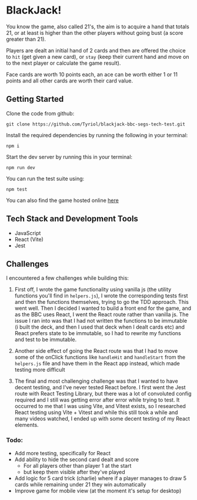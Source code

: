 # BlackJack!

You know the game, also called 21's, the aim is to acquire a hand that totals 21, or at least is higher than the other players without going bust (a score greater than 21).

Players are dealt an initial hand of 2 cards and then are offered the choice to `hit` (get given a new card), or `stay` (keep their current hand and move on to the next player or calculate the game result).

Face cards are worth 10 points each, an ace can be worth either 1 or 11 points and all other cards are worth their card value.

## Getting Started

Clone the code from github:

```
git clone https://github.com/Tyriol/blackjack-bbc-segs-tech-test.git
```

Install the required dependencies by running the following in your terminal:

```
npm i
```

Start the dev server by running this in your terminal:

```
npm run dev
```

You can run the test suite using:

```
npm test
```

You can also find the game hosted online [here](https://blackjack.saffagonerogue.me)

## Tech Stack and Development Tools

- JavaScript
- React (Vite)
- Jest

## Challenges

I encountered a few challenges while building this:

1. First off, I wrote the game functionality using vanilla js (the utility functions you'll find in `helpers.js`), I wrote the corresponding tests first and then the functions themselves, trying to go the TDD approach. This went well. Then I decided I wanted to build a front end for the game, and as the BBC uses React, I went the React route rather than vanilla js.
   The issue I ran into was that I had not written the functions to be immutable (i built the deck, and then I used that deck when I dealt cards etc) and React prefers state to be immutable, so I had to rewrite my functions and test to be immutable.

2. Another side effect of going the React route was that I had to move some of the onClick functions like `handleHit` and `handleStart` from the `helpers.js` file and have them in the React app instead, which made testing more difficult

3. The final and most challenging challenge was that I wanted to have decent testing, and I've never tested React before. I first went the Jest route with React Testing Library, but there was a lot of convoluted config required and I still was getting error after error while trying to test. It occurred to me that I was using Vite, and Vitest exists, so I researched React testing using Vite + Vitest and while this still took a while and many videos watched, I ended up with some decent testing of my React elements.

### Todo:

- Add more testing, specifically for React
- Add ability to hide the second card dealt and score
  - For all players other than player 1 at the start
  - but keep them visible after they've played
- Add logic for 5 card trick (charlie) where if a player manages to draw 5 cards while remaining under 21 they win automatically
- Improve game for mobile view (at the moment it's setup for desktop)
